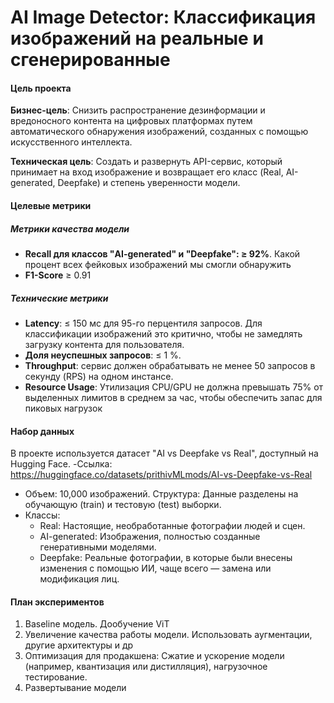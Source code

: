 # AI Image Detector: Классификация изображений на реальные и сгенерированные

#### Цель проекта

**Бизнес-цель**: Снизить распространение дезинформации и вредоносного контента на цифровых платформах путем автоматического обнаружения изображений, созданных с помощью искусственного интеллекта.

**Техническая цель**: Создать и развернуть API-сервис, который принимает на вход изображение и возвращает его класс (Real, AI-generated, Deepfake) и степень уверенности модели.

#### Целевые метрики

##### Метрики качества модели
- **Recall для классов "AI-generated" и "Deepfake": ≥ 92%**. Какой процент всех фейковых изображений мы смогли обнаружить
- **F1-Score** ≥ 0.91

##### Технические метрики
- **Latency**: ≤ 150 мс для 95-го перцентиля запросов. Для классификации изображений это критично, чтобы не замедлять загрузку контента для пользователя.
- **Доля неуспешных запросов**: ≤ 1 %.
- **Throughput**: сервис должен обрабатывать не менее 50 запросов в секунду (RPS) на одном инстансе.
- **Resource Usage**: Утилизация CPU/GPU не должна превышать 75% от выделенных лимитов в среднем за час, чтобы обеспечить запас для пиковых нагрузок

#### Набор данных

В проекте используется датасет "AI vs Deepfake vs Real", доступный на Hugging Face.
-Ссылка: https://huggingface.co/datasets/prithivMLmods/AI-vs-Deepfake-vs-Real
- Объем: 10,000 изображений.
Структура: Данные разделены на обучающую (train) и тестовую (test) выборки.
- Классы:
    - Real: Настоящие, необработанные фотографии людей и сцен.
    - AI-generated: Изображения, полностью созданные генеративными моделями.
    - Deepfake: Реальные фотографии, в которые были внесены изменения с помощью ИИ, чаще всего — замена или модификация лиц.

#### План экспериментов

1. Baseline модель. Дообучение ViT
3. Увеличение качества работы модели. Использовать аугментации, другие архитектуры и др
4. Оптимизация для продакшена: Сжатие и ускорение модели (например, квантизация или дистилляция), нагрузочное тестирование.
5. Развертывание модели